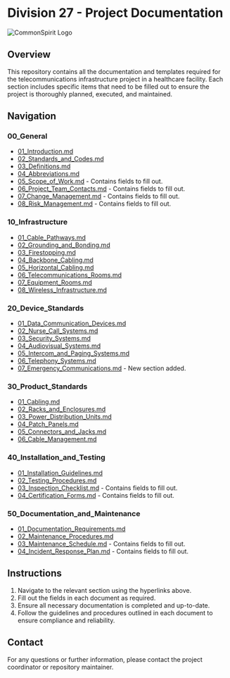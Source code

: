 
# Division 27 - Project Documentation

![CommonSpirit Logo](https://www.commonspirit.org/content/dam/shared/en/logos/commonspirit-logo-1.svg)

## Overview
This repository contains all the documentation and templates required for the telecommunications infrastructure project in a healthcare facility. Each section includes specific items that need to be filled out to ensure the project is thoroughly planned, executed, and maintained.

## Navigation

### 00_General
- [01_Introduction.md](./00_General/01_Introduction.md)
- [02_Standards_and_Codes.md](./00_General/02_Standards_and_Codes.md)
- [03_Definitions.md](./00_General/03_Definitions.md)
- [04_Abbreviations.md](./00_General/04_Abbreviations.md)
- [05_Scope_of_Work.md](./00_General/05_Scope_of_Work.md) - Contains fields to fill out.
- [06_Project_Team_Contacts.md](./00_General/06_Project_Team_Contacts.md) - Contains fields to fill out.
- [07_Change_Management.md](./00_General/07_Change_Management.md) - Contains fields to fill out.
- [08_Risk_Management.md](./00_General/08_Risk_Management.md) - Contains fields to fill out.

### 10_Infrastructure
- [01_Cable_Pathways.md](./10_Infrastructure/01_Cable_Pathways.md)
- [02_Grounding_and_Bonding.md](./10_Infrastructure/02_Grounding_and_Bonding.md)
- [03_Firestopping.md](./10_Infrastructure/03_Firestopping.md)
- [04_Backbone_Cabling.md](./10_Infrastructure/04_Backbone_Cabling.md)
- [05_Horizontal_Cabling.md](./10_Infrastructure/05_Horizontal_Cabling.md)
- [06_Telecommunications_Rooms.md](./10_Infrastructure/06_Telecommunications_Rooms.md)
- [07_Equipment_Rooms.md](./10_Infrastructure/07_Equipment_Rooms.md)
- [08_Wireless_Infrastructure.md](./10_Infrastructure/08_Wireless_Infrastructure.md)

### 20_Device_Standards
- [01_Data_Communication_Devices.md](./20_Device_Standards/01_Data_Communication_Devices.md)
- [02_Nurse_Call_Systems.md](./20_Device_Standards/02_Nurse_Call_Systems.md)
- [03_Security_Systems.md](./20_Device_Standards/03_Security_Systems.md)
- [04_Audiovisual_Systems.md](./20_Device_Standards/04_Audiovisual_Systems.md)
- [05_Intercom_and_Paging_Systems.md](./20_Device_Standards/05_Intercom_and_Paging_Systems.md)
- [06_Telephony_Systems.md](./20_Device_Standards/06_Telephony_Systems.md)
- [07_Emergency_Communications.md](./20_Device_Standards/07_Emergency_Communications.md) - New section added.

### 30_Product_Standards
- [01_Cabling.md](./30_Product_Standards/01_Cabling.md)
- [02_Racks_and_Enclosures.md](./30_Product_Standards/02_Racks_and_Enclosures.md)
- [03_Power_Distribution_Units.md](./30_Product_Standards/03_Power_Distribution_Units.md)
- [04_Patch_Panels.md](./30_Product_Standards/04_Patch_Panels.md)
- [05_Connectors_and_Jacks.md](./30_Product_Standards/05_Connectors_and_Jacks.md)
- [06_Cable_Management.md](./30_Product_Standards/06_Cable_Management.md)

### 40_Installation_and_Testing
- [01_Installation_Guidelines.md](./40_Installation_and_Testing/01_Installation_Guidelines.md)
- [02_Testing_Procedures.md](./40_Installation_and_Testing/02_Testing_Procedures.md)
- [03_Inspection_Checklist.md](./40_Installation_and_Testing/03_Inspection_Checklist.md) - Contains fields to fill out.
- [04_Certification_Forms.md](./40_Installation_and_Testing/04_Certification_Forms.md) - Contains fields to fill out.

### 50_Documentation_and_Maintenance
- [01_Documentation_Requirements.md](./50_Documentation_and_Maintenance/01_Documentation_Requirements.md)
- [02_Maintenance_Procedures.md](./50_Documentation_and_Maintenance/02_Maintenance_Procedures.md)
- [03_Maintenance_Schedule.md](./50_Documentation_and_Maintenance/03_Maintenance_Schedule.md) - Contains fields to fill out.
- [04_Incident_Response_Plan.md](./50_Documentation_and_Maintenance/04_Incident_Response_Plan.md) - Contains fields to fill out.

## Instructions
1. Navigate to the relevant section using the hyperlinks above.
2. Fill out the fields in each document as required.
3. Ensure all necessary documentation is completed and up-to-date.
4. Follow the guidelines and procedures outlined in each document to ensure compliance and reliability.

## Contact
For any questions or further information, please contact the project coordinator or repository maintainer.
